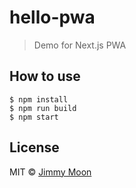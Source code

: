 # hello-pwa

> Demo for Next.js PWA

## How to use

```
$ npm install
$ npm run build
$ npm start
```

## License

MIT © [Jimmy Moon](https://ragingwind.me)
